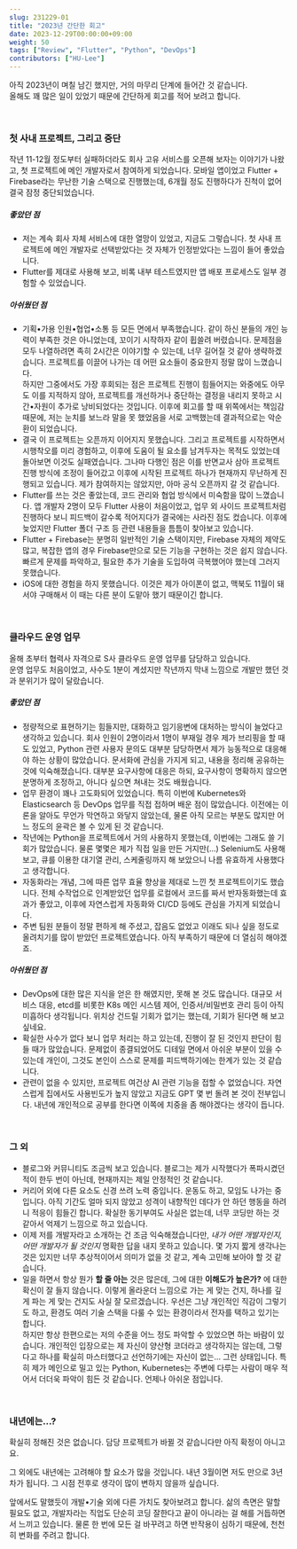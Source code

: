 ```yaml
---
slug: 231229-01
title: "2023년 간단한 회고"
date: 2023-12-29T00:00:00+09:00
weight: 50
tags: ["Review", "Flutter", "Python", "DevOps"]
contributors: ["HU-Lee"]
---
```


아직 2023년이 며칠 남긴 했지만, 거의 마무리 단계에 들어간 것 같습니다.  
올해도 꽤 많은 일이 있었기 때문에 간단하게 회고를 적어 보려고 합니다.

<br>

### 첫 사내 프로젝트, 그리고 중단

작년 11-12월 정도부터 실패하더라도 회사 고유 서비스를 오픈해 보자는 이야기가 나왔고, 첫 프로젝트에 메인 개발자로서 참여하게 되었습니다. 모바일 앱이었고 Flutter + Firebase라는 무난한 기술 스택으로 진행했는데, 6개월 정도 진행하다가 진척이 없어 결국 잠정 중단되었습니다.

##### 좋았던 점

- 저는 계속 회사 자체 서비스에 대한 열망이 있었고, 지금도 그렇습니다. 첫 사내 프로젝트에 메인 개발자로 선택받았다는 것 자체가 인정받았다는 느낌이 들어 좋았습니다.
- Flutter를 제대로 사용해 보고, 비록 내부 테스트였지만 앱 배포 프로세스도 일부 경험할 수 있었습니다.

##### 아쉬웠던 점

- 기획•가용 인원•협업•소통 등 모든 면에서 부족했습니다. 같이 하신 분들의 개인 능력이 부족한 것은 아니었는데, 꼬이기 시작하자 같이 휩쓸려 버렸습니다. 문제점을 모두 나열하려면 족히 2시간은 이야기할 수 있는데, 너무 길어질 것 같아 생략하겠습니다. 프로젝트를 이끌어 나가는 데 어떤 요소들이 중요한지 정말 많이 느꼈습니다.  
  하지만 그중에서도 가장 후회되는 점은 프로젝트 진행이 힘들어지는 와중에도 아무도 이를 지적하지 않아, 프로젝트를 개선하거나 중단하는 결정을 내리지 못하고 시간•자원이 추가로 낭비되었다는 것입니다. 이후에 회고를 할 때 위쪽에서는 책임감 때문에, 저는 눈치를 보느라 말을 못 했었음을 서로 고백했는데 결과적으로는 악순환이 되었습니다.
- 결국 이 프로젝트는 오픈까지 이어지지 못했습니다. 그리고 프로젝트를 시작하면서 시행착오를 미리 경험하고, 이후에 도움이 될 요소를 남겨두자는 목적도 있었는데 돌아보면 이것도 실패였습니다. 그나마 다행인 점은 이를 반면교사 삼아 프로젝트 진행 방식에 조정이 들어갔고 이후에 시작된 프로젝트 하나가 현재까지 무난하게 진행되고 있습니다. 제가 참여하지는 않았지만, 아마 공식 오픈까지 갈 것 같습니다.
- Flutter를 쓰는 것은 좋았는데, 코드 관리와 협업 방식에서 미숙함을 많이 느꼈습니다. 앱 개발자 2명이 모두 Flutter 사용이 처음이었고, 업무 외 사이드 프로젝트처럼 진행하다 보니 피드백이 갈수록 적어지다가 결국에는 사라진 점도 컸습니다. 이후에 늦었지만 Flutter 폴더 구조 등 관련 내용들을 틈틈이 찾아보고 있습니다.
- Flutter + Firebase는 분명히 일반적인 기술 스택이지만, Firebase 자체의 제약도 많고, 복잡한 앱의 경우 Firebase만으로 모든 기능을 구현하는 것은 쉽지 않습니다. 빠르게 문제를 파악하고, 필요한 추가 기술을 도입하여 극복했어야 했는데 그러지 못했습니다.
- iOS에 대한 경험을 하지 못했습니다. 이것은 제가 아이폰이 없고, 맥북도 11월이 돼서야 구매해서 이 때는 다른 분이 도맡아 했기 때문이긴 합니다.

<br>

### 클라우드 운영 업무

올해 초부터 협력사 자격으로 <span class="exclude">S사</span> 클라우드 운영 업무를 담당하고 있습니다.  
운영 업무도 처음이었고, 사수도 1분이 계셨지만 작년까지 막내 느낌으로 개발만 했던 것과 분위기가 많이 달랐습니다.

##### 좋았던 점

- 정량적으로 표현하기는 힘들지만, 대화하고 임기응변에 대처하는 방식이 늘었다고 생각하고 있습니다. 회사 인원이 2명이라서 1명이 부재일 경우 제가 브리핑을 할 때도 있었고, Python 관련 사용자 문의도 대부분 담당하면서 제가 능동적으로 대응해야 하는 상황이 많았습니다. 문서화에 관심을 가지게 되고, 내용을 정리해 공유하는 것에 익숙해졌습니다. 대부분 요구사항에 대응은 하되, 요구사항이 명확하지 않으면 분명하게 조정하고, 아니다 싶으면 쳐내는 것도 배웠습니다.
- 업무 환경이 꽤나 고도화되어 있었습니다. 특히 이번에 Kubernetes와 Elasticsearch 등 DevOps 업무를 직접 접하며 배운 점이 많았습니다. 이전에는 이론을 알아도 무언가 막연하고 와닿지 않았는데, 물론 아직 모르는 부분도 많지만 어느 정도의 윤곽은 볼 수 있게 된 것 같습니다.
- 작년에는 Python을 프로젝트에서 거의 사용하지 못했는데, 이번에는 그래도 쓸 기회가 많았습니다. 물론 몇몇은 제가 직접 일을 만든 거지만(...) Selenium도 사용해 보고, 큐를 이용한 대기열 관리, 스케줄링까지 해 보았으니 나름 유효하게 사용했다고 생각합니다.
- 자동화라는 개념, 그에 따른 업무 효율 향상을 제대로 느낀 첫 프로젝트이기도 했습니다. 전체 수작업으로 인계받았던 업무를 로컬에서 코드를 짜서 반자동화했는데 효과가 좋았고, 이후에 자연스럽게 자동화와 CI/CD 등에도 관심을 가지게 되었습니다.
- 주변 팀원 분들이 정말 편하게 해 주셨고, 잡음도 없었고 이래도 되나 싶을 정도로 올려치기를 많이 받았던 프로젝트였습니다. 아직 부족하기 때문에 더 열심히 해야겠죠.

##### 아쉬웠던 점

- DevOps에 대한 많은 지식을 얻은 한 해였지만, 못해 본 것도 많습니다. 대규모 서비스 대응, etcd를 비롯한 K8s 메인 시스템 제어, 인증서/비밀번호 관리 등이 아직 미흡하다 생각됩니다. 위치상 건드릴 기회가 없기는 했는데, 기회가 된다면 해 보고 싶네요.
- 확실한 사수가 없다 보니 업무 처리는 하고 있는데, 진행이 잘 된 것인지 판단이 힘들 때가 많았습니다. 문제없이 종결되었어도 디테일 면에서 아쉬운 부분이 있을 수 있는데 개인이, 그것도 본인이 스스로 문제를 피드백하기에는 한계가 있는 것 같습니다.
- 관련이 없을 수 있지만, 프로젝트 여건상 AI 관련 기능을 접할 수 없었습니다. 자연스럽게 집에서도 사용빈도가 높지 않았고 지금도 GPT 몇 번 돌려 본 것이 전부입니다. 내년에 개인적으로 공부를 한다면 이쪽에 치중을 좀 해야겠다는 생각이 듭니다.

<br>

### 그 외

- 블로그와 커뮤니티도 조금씩 보고 있습니다. 블로그는 제가 시작했다가 폭파시켰던 적이 한두 번이 아닌데, 현재까지는 제일 안정적인 것 같습니다.
- 커리어 외에 다른 요소도 신경 쓰려 노력 중입니다. 운동도 하고, 모임도 나가는 중입니다.
  아직 기간도 얼마 되지 않았고 성격이 내향적인 데다가 안 하던 행동을 하려니 적응이 힘들긴 합니다. 확실한 동기부여도 사실은 없는데, 너무 코딩만 하는 것 같아서 억제기 느낌으로 하고 있습니다.
- 이제 저를 개발자라고 소개하는 건 조금 익숙해졌습니다만, _내가 어떤 개발자인지, 어떤 개발자가 될 것인지_ 명확한 답을 내지 못하고 있습니다. 몇 가지 짧게 생각나는 것은 있지만 너무 추상적이어서 의미가 없을 것 같고, 계속 고민해 보아야 할 것 같습니다.
- 일을 하면서 항상 뭔가 <b>할 줄 아는</b> 것은 많은데, 그에 대한 <b>이해도가 높은가?</b> 에 대한 확신이 잘 들지 않습니다. 이렇게 올라운더 느낌으로 가는 게 맞는 건지, 하나를 깊게 파는 게 맞는 건지도 사실 잘 모르겠습니다. 우선은 그냥 개인적인 직감이 그렇기도 하고, 환경도 여러 기술 스택을 다룰 수 있는 환경이라서 전자를 택하고 있기는 합니다.  
  하지만 항상 한편으로는 저의 수준을 어느 정도 파악할 수 있었으면 하는 바람이 있습니다. 개인적인 입장으로는 제 자신이 양산형 코더라고 생각하지는 않는데, 그렇다고 하나를 확실히 마스터했다고 선언하기에는 자신이 없는... 그런 상태입니다. 특히 제가 메인으로 밀고 있는 Python, Kubernetes는 주변에 다루는 사람이 매우 적어서 더더욱 파악이 힘든 것 같습니다. 언제나 아쉬운 점입니다.

<br>

### 내년에는...?

확실히 정해진 것은 없습니다. 담당 프로젝트가 바뀔 것 같습니다만 아직 확정이 아니고요.

그 외에도 내년에는 고려해야 할 요소가 많을 것입니다. 내년 3월이면 저도 만으로 3년 차가 됩니다. 그 시점 전후로 생각이 많이 변하지 않을까 싶습니다.

앞에서도 말했듯이 개발•기술 외에 다른 가치도 찾아보려고 합니다. 삶의 측면은 말할 필요도 없고, 개발자라는 직업도 단순히 코딩 잘한다고 끝이 아니라는 걸 해를 거듭하면서 느끼고 있습니다. 물론 한 번에 모든 걸 바꾸려고 하면 반작용이 심하기 때문에, 천천히 변화를 주려고 합니다.
